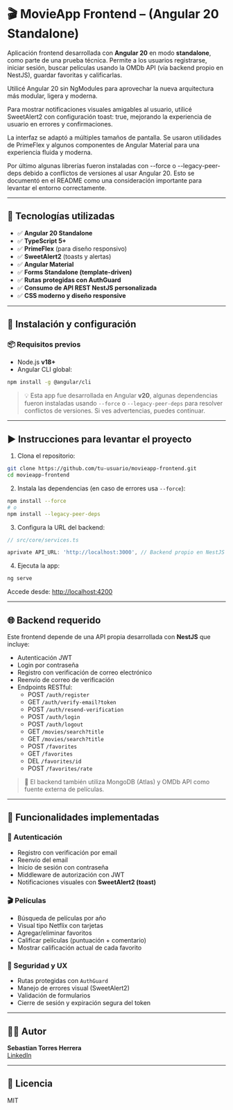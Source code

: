 # 🎬 MovieApp Frontend – (Angular 20 Standalone)

Aplicación frontend desarrollada con **Angular 20** en modo **standalone**, como parte de una prueba técnica. Permite a los usuarios registrarse, iniciar sesión, buscar películas usando la OMDb API (vía backend propio en NestJS), guardar favoritas y calificarlas.

Utilicé Angular 20 sin NgModules para aprovechar la nueva arquitectura más modular, ligera y moderna.

Para mostrar notificaciones visuales amigables al usuario, utilicé SweetAlert2 con configuración toast: true, mejorando la experiencia de usuario en errores y confirmaciones.

La interfaz se adaptó a múltiples tamaños de pantalla. Se usaron utilidades de PrimeFlex y algunos componentes de Angular Material para una experiencia fluida y moderna.

Por último algunas librerías fueron instaladas con --force o --legacy-peer-deps debido a conflictos de versiones al usar Angular 20. Esto se documentó en el README como una consideración importante para levantar el entorno correctamente.

---

## 🚀 Tecnologías utilizadas

- ✅ **Angular 20 Standalone**
- ✅ **TypeScript 5+**
- ✅ **PrimeFlex** (para diseño responsivo)
- ✅ **SweetAlert2** (toasts y alertas)
- ✅ **Angular Material**
- ✅ **Forms Standalone (template-driven)**
- ✅ **Rutas protegidas con AuthGuard**
- ✅ **Consumo de API REST NestJS personalizada**
- ✅ **CSS moderno y diseño responsive**

---

## 🔧 Instalación y configuración

### 📦 Requisitos previos

- Node.js **v18+**
- Angular CLI global:

```bash
npm install -g @angular/cli
```

> 💡 Esta app fue desarrollada en Angular **v20**, algunas dependencias fueron instaladas usando `--force` o `--legacy-peer-deps` para resolver conflictos de versiones. Si ves advertencias, puedes continuar.

---

## ▶️ Instrucciones para levantar el proyecto

1. Clona el repositorio:

```bash
git clone https://github.com/tu-usuario/movieapp-frontend.git
cd movieapp-frontend
```

2. Instala las dependencias (en caso de errores usa `--force`):

```bash
npm install --force
# o
npm install --legacy-peer-deps
```

3. Configura la URL del backend:

```ts
// src/core/services.ts

aprivate API_URL: 'http://localhost:3000', // Backend propio en NestJS

```

4. Ejecuta la app:

```bash
ng serve
```

Accede desde: [http://localhost:4200](http://localhost:4200)

---

## 🌐 Backend requerido

Este frontend depende de una API propia desarrollada con **NestJS** que incluye:

- Autenticación JWT
- Login por contraseña
- Registro con verificación de correo electrónico
- Reenvío de correo de verificación
- Endpoints RESTful:
  - POST `/auth/register`
  - GET `/auth/verify-email?token`
  - POST `/auth/resend-verification`
  - POST `/auth/login`
  - POST `/auth/logout`
  - GET `/movies/search?title`
  - GET `/movies/search?title`
  - POST `/favorites`
  - GET `/favorites`
  - DEL `/favorites/id`
  - POST `/favorites/rate`

> 🧠 El backend también utiliza MongoDB (Atlas) y OMDb API como fuente externa de películas.

---

## 🧠 Funcionalidades implementadas

### 👥 Autenticación

- Registro con verificación por email
- Reenvio del email
- Inicio de sesión con contraseña
- Middleware de autorización con JWT
- Notificaciones visuales con **SweetAlert2 (toast)**

### 🎬 Películas

- Búsqueda de películas por año
- Visual tipo Netflix con tarjetas
- Agregar/eliminar favoritos
- Calificar películas (puntuación + comentario)
- Mostrar calificación actual de cada favorito

### 🔐 Seguridad y UX

- Rutas protegidas con `AuthGuard`
- Manejo de errores visual (SweetAlert2)
- Validación de formularios
- Cierre de sesión y expiración segura del token

---


## 👨‍💻 Autor

**Sebastian Torres Herrera**  
[LinkedIn](https://www.linkedin.com/in/sebastian-torres-herrera-game-development/)

---

## 📃 Licencia

MIT